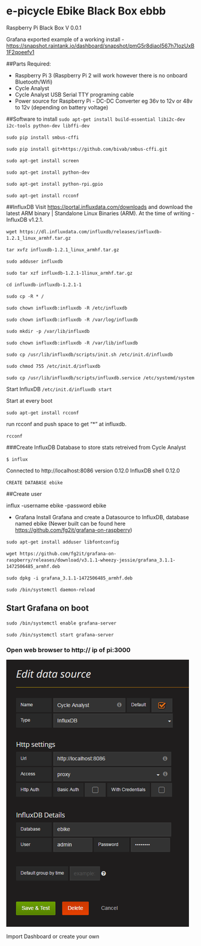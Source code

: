 # e-picycle Ebike Black Box ebbb

Raspberry Pi Black Box  V 0.0.1

Grafana exported example of a working install - https://snapshot.raintank.io/dashboard/snapshot/pmG5r8diaoI567h7IozUxB1F2qoeefv1

##Parts Required:

* Raspberry Pi 3 (Raspberry Pi 2 will work however there is no onboard Bluetooth/Wifi)
* Cycle Analyst
* Cycle Analyst USB Serial TTY programing cable
* Power source for Raspberry Pi - DC-DC Converter eg 36v to 12v or 48v to 12v (depending on battery voltage)

##Software to install
`sudo apt-get install build-essential libi2c-dev i2c-tools python-dev libffi-dev`

`sudo pip install smbus-cffi`

`sudo pip install git+https://github.com/bivab/smbus-cffi.git`

`sudo apt-get install screen`

`sudo apt-get install python-dev`

`sudo apt-get install python-rpi.gpio`

`sudo apt-get install rcconf`

##InfluxDB
Visit https://portal.influxdata.com/downloads and download the latest ARM binary | Standalone Linux Binaries (ARM). At the time of writing - InfluxDB v1.2.1.

`wget https://dl.influxdata.com/influxdb/releases/influxdb-1.2.1_linux_armhf.tar.gz`

`tar xvfz influxdb-1.2.1_linux_armhf.tar.gz`

`sudo adduser influxdb`

`sudo tar xzf influxdb-1.2.1-1linux_armhf.tar.gz `

`cd influxdb-influxdb-1.2.1-1`

`sudo cp -R * /`

`sudo chown influxdb:influxdb -R /etc/influxdb`

`sudo chown influxdb:influxdb -R /var/log/influxdb`

`sudo mkdir -p /var/lib/influxdb`

`sudo chown influxdb:influxdb -R /var/lib/influxdb`

`sudo cp /usr/lib/influxdb/scripts/init.sh /etc/init.d/influxdb`

`sudo chmod 755 /etc/init.d/influxdb`

`sudo cp /usr/lib/influxdb/scripts/influxdb.service /etc/systemd/system`

Start InfluxDB
`/etc/init.d/influxdb start`

Start at every boot

`sudo apt-get install rcconf`

run rcconf and push space to get “*” at influxdb.

`rcconf`

###Create InfluxDB Database to store stats retreived from Cycle Analyst

`$ influx`

Connected to http://localhost:8086 version 0.12.0
InfluxDB shell 0.12.0
>

`CREATE DATABASE ebike`

##Create user

influx -username ebike -password ebike

* Grafana
Install Grafana and create a Datasource to InfluxDB, database named ebike (Newer built can be found here https://github.com/fg2it/grafana-on-raspberry)



`sudo apt-get install adduser libfontconfig`

`wget https://github.com/fg2it/grafana-on-raspberry/releases/download/v3.1.1-wheezy-jessie/grafana_3.1.1-1472506485_armhf.deb`

`sudo dpkg -i grafana_3.1.1-1472506485_armhf.deb`

`sudo /bin/systemctl daemon-reload`

## Start Grafana on boot
`sudo /bin/systemctl enable grafana-server`

`sudo /bin/systemctl start grafana-server`

### Open web browser to http:// ip of pi:3000


![Create a datasource](https://github.com/cws4204/e-picycle/blob/master/Grafana_influxDB_datasource%20example.png)

Import Dashboard or create your own


